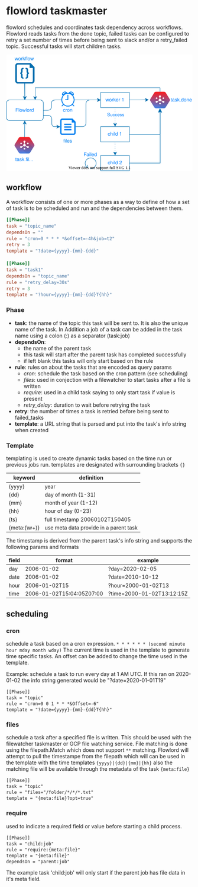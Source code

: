 # flowlord taskmaster
flowlord schedules and coordinates task dependency across workflows. Flowlord reads tasks from the done topic, failed tasks can be configured to retry a set number of times before being sent to slack and/or a retry_failed topic. Successful tasks will start children tasks.

![](./flowlord.drawio.svg)

## workflow 
A workflow consists of one or more phases as a way to define of how a set of task is to be scheduled and run and the dependencies between them. 

``` toml 
[[Phase]]
task = "topic_name"
dependsOn = ""
rule = "cron=0 * * * *&offset=-4h&job=t2"
retry = 3
template = "?date={yyyy}-{mm}-{dd}"

[[Phase]]
task = "task1"
dependsOn = "topic_name"
rule = "retry_delay=30s"
retry = 3
template = "?hour={yyyy}-{mm}-{dd}T{hh}"
```

### Phase 

 - **task**: the name of the topic this task will be sent to. It is also the unique name of the task. In Addition a job of a task can be added in the task name using a colon (:) as a separator (task:job)
 - **dependsOn**: 
   - the name of the parent task
   - this task will start after the parent task has completed successfully
   - if left blank this tasks will only start based on the rule
 - **rule**: rules on about the tasks that are encoded as query params 
   - _cron_: schedule the task based on the cron pattern (see scheduling)
   - _files_: used in conjection with a filewatcher to start tasks after a file is written
   - _require_: used in a child task saying to only start task if value is present
   - _retry_delay_: duration to wait before retrying the task
 - **retry**: the number of times a task is retried before being sent to failed_tasks
 - **template**: a URL string that is parsed and put into the task's info string when created

### Template 
templating is used to create dynamic tasks based on the time run or previous jobs run. templates are designated with surrounding brackets `{}`

| keyword | definition |
|-|-|
| {yyyy} | year |
| {dd} | day of month (1-31) | 
| {mm} | month of year (1-12) | 
| {hh} | hour of day (0-23) | 
| {ts} | full timestamp 20060102T150405 | 
| {meta:(\w+)} | use meta data provide in a parent task| 

The timestamp is derived from the parent task's info string and supports the following params and formats 

| field | format | example | 
|-|-|-|
| day | 2006-01-02 | ?day=2020-02-05 | 
| date | 2006-01-02 | ?date=2010-10-12 | 
| hour | 2006-01-02T15 | ?hour=2000-01-02T13 | 
| time | 2006-01-02T15:04:05Z07:00 | ?time=2000-01-02T13:12:15Z | 

## scheduling 

### cron 
schedule a task based on a cron expression. 
`* * * * * * (second minute hour mday month wday)` 
The current time is used in the template to generate time specific tasks. An offset can be added to change the time used in the template. 

Example: schedule a task to run every day at 1 AM UTC. If this ran on 2020-01-02 the info string generated would be "?date=2020-01-01T19"
```
[[Phase]]
task = "topic"
rule = "cron=0 0 1 * * *&Offset=-6"
template = "?date={yyyy}-{mm}-{dd}T{hh}"
```

### files 
schedule a task after a specified file is written. This should be used with the filewatcher taskmaster or GCP file watching service. File matching is done using the filepath.Match which does not support `**` matching. Flowlord will attempt to pull the timestampe from the filepath which will can be used in the template with the time templates `{yyyy}|{dd}|{mm}|{hh}` also the matching file will be available through the metadata of the task `{meta:file}`

```
[[Phase]]
task = "topic"
rule = "files="/folder/*/*/*.txt"
template = "{meta:file}?opt=true"
```

### require

used to indicate a required field or value before starting a child process. 

```
[[Phase]]
task = "child:job"
rule = "require:{meta:file}"
template = "{meta:file}" 
dependsOn = "parent:job"
```
The example task 'child:job' will only start if the parent job has file data in it's meta field. 
